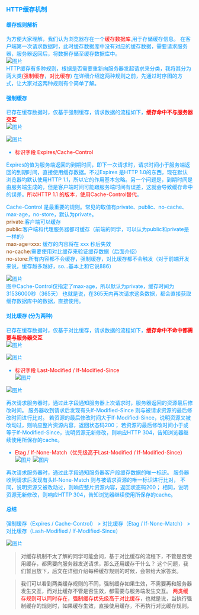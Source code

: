 ### <font color=#0099ff >HTTP缓存机制<font>

#### <font color=#0099ff >缓存规则解析<font>

为方便大家理解，我们认为浏览器存在一个<font color=red>缓存数据库</font>,用于存储缓存信息。
在客户端第一次请求数据时，此时缓存数据库中没有对应的缓存数据，需要请求服务器，服务器返回后，将数据存储至缓存数据库中。<br/>
![图片](/img/cache_01.png)
<br/>
HTTP缓存有多种规则，根据是否需要重新向服务器发起请求来分类，我将其分为两大类<font color=red>(强制缓存</font>，<font color=red>对比缓存</font>)
在详细介绍这两种规则之前，先通过时序图的方式，让大家对这两种规则有个简单了解。

#### <font color=#0099ff >强制缓存</font>

已存在缓存数据时，仅基于强制缓存，请求数据的流程如下，__<font color=red>缓存命中不与服务器交互</font>__<br/>
![图片](/img/cache_02.png)


![图片](/img/cache_04.png)<br/>

* <font color=red>标识字段 Expires/Cache-Control</font> <br/>

Expires的值为服务端返回的到期时间，即下一次请求时，请求时间小于服务端返回的到期时间，直接使用缓存数据。不过Expires 是HTTP 1.0的东西，现在默认浏览器均默认使用HTTP 1.1，所以它的作用基本忽略。另一个问题是，到期时间是由服务端生成的，但是客户端时间可能跟服务端时间有误差，这就会导致缓存命中的误差。<font color=red>所以HTTP 1.1 的版本，使用Cache-Control替代</font>。<br/>


Cache-Control 是最重要的规则。常见的取值有private、public、no-cache、max-age，no-store，默认为private。<br/><font color=#974806>private:</font>客户端可以缓存<br/><font color=#974806>public:</font>客户端和代理服务器都可缓存（前端的同学，可以认为public和private是一样的）<br/><font color=#974806>max-age=xxx: </font>缓存的内容将在 xxx 秒后失效<br/><font color=#974806>no-cache:</font>需要使用对比缓存来验证缓存数据（后面介绍）<br/><font color=#974806>no-store:</font>所有内容都不会缓存，强制缓存，对比缓存都不会触发（对于前端开发来说，缓存越多越好，so...基本上和它说886）<br/>


![图片](/img/cache_05.png)
<br/>
图中Cache-Control仅指定了max-age，所以默认为private，缓存时间为31536000秒（365天）
也就是说，在365天内再次请求这条数据，都会直接获取缓存数据库中的数据，直接使用。

#### <font color=#0099ff >对比缓存</font> (分为两种)

已存在缓存数据时，仅基于对比缓存，请求数据的流程如下，__<font color=red>缓存命中不命中都需要与服务器交互</font>__ <br/>
![图片](/img/cache_03.png)

![图片](/img/cache_06.png)

* <font color=red>标识字段 Last-Modified  /  If-Modified-Since </font><br/>
![图片](/img/cache_07.png)

![图片](/img/cache_08.png)

再次请求服务器时，通过此字段通知服务器上次请求时，服务器返回的资源最后修改时间。
服务器收到请求后发现有头If-Modified-Since 则与被请求资源的最后修改时间进行比对。
若资源的最后修改时间大于If-Modified-Since，说明资源又被改动过，则响应整片资源内容，返回状态码200；
若资源的最后修改时间小于或等于If-Modified-Since，说明资源无新修改，则响应HTTP 304，告知浏览器继续使用所保存的cache。


* <font color=red>Etag  /  If-None-Match（优先级高于Last-Modified  /  If-Modified-Since）</font>
![图片](/img/cache_09.png)
![图片](/img/cache_10.png)

再次请求服务器时，通过此字段通知服务器客户段缓存数据的唯一标识。
服务器收到请求后发现有头If-None-Match 则与被请求资源的唯一标识进行比对，
不同，说明资源又被改动过，则响应整片资源内容，返回状态码200；
相同，说明资源无新修改，则响应HTTP 304，告知浏览器继续使用所保存的cache。


#### <font color=#0099ff >总结<font>
强制缓存（Expires / Cache-Control） > 对比缓存（Etag / If-None-Match） > 对比缓存（Lash-Modified / If-Modified-Since）

![图片](/img/cache_11.png)


> 对缓存机制不太了解的同学可能会问，基于对比缓存的流程下，不管是否使用缓存，都需要向服务器发送请求，那么还用缓存干什么？
这个问题，我们暂且放下，后文在详细介绍每种缓存规则的时候，会带给大家答案。

> 我们可以看到两类缓存规则的不同，强制缓存如果生效，不需要再和服务器发生交互，而对比缓存不管是否生效，都需要与服务端发生交互。
<font color=red>两类缓存规则可以同时存在，强制缓存优先级高于对比缓存</font>，也就是说，当执行强制缓存的规则时，如果缓存生效，直接使用缓存，不再执行对比缓存规则。